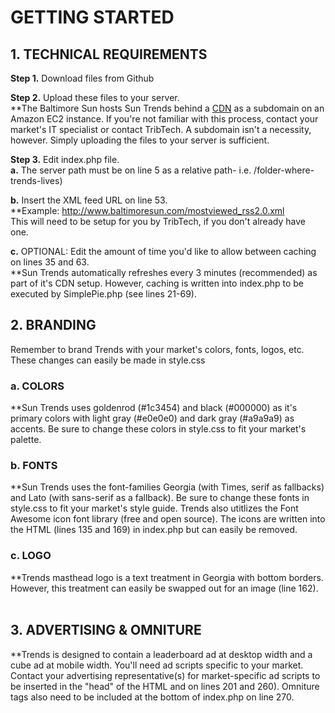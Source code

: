<strong><h1>GETTING STARTED</h1></strong>
<strong><h2>1. TECHNICAL REQUIREMENTS</h2></strong>
<strong>Step 1.</strong> Download files from Github<br/>

<strong>Step 2.</strong> Upload these files to your server.<br/>
**The Baltimore Sun hosts Sun Trends behind a <a href="http://aws.amazon.com/cloudfront/">CDN</a> as a subdomain on an Amazon EC2 instance. If you're not familiar with this process, contact your market's IT specialist or contact TribTech. A subdomain isn't a necessity, however. Simply uploading the files to your server is sufficient.  <br/>

<strong>Step 3.</strong> Edit index.php file.<br/>
<strong>a.</strong> The server path must be on line 5 as a relative path- i.e. /folder-where-trends-lives)<br/>

<strong>b.</strong> Insert the XML feed URL on line 53.<br/>
**Example: http://www.baltimoresun.com/mostviewed_rss2.0.xml <br/>
This will need to be setup for you by TribTech, if you don't already have one.<br/>

<strong>c.</strong> OPTIONAL: Edit the amount of time you'd like to allow between caching on lines 35 and 63.<br/>
**Sun Trends automatically refreshes every 3 minutes (recommended) as part of it's CDN setup. However, caching is written into index.php to be executed by SimplePie.php (see lines 21-69).<br/>

<strong><h2>2. BRANDING</h2></strong>
Remember to brand Trends with your market's colors, fonts, logos, etc. These changes can easily be made in style.css
&nbsp;&nbsp;<strong><h3> a. COLORS</h3></strong>
**Sun Trends uses goldenrod (#1c3454) and black (#000000) as it's primary colors with light gray (#e0e0e0) and dark gray (#a9a9a9) as accents. Be sure to change these colors in style.css to fit your market's palette.
&nbsp;&nbsp;<strong><h3>b. FONTS</h3></strong>
**Sun Trends uses the font-families Georgia (with Times, serif as fallbacks) and Lato (with sans-serif as a fallback). Be sure to change these fonts in style.css to fit your market's style guide. Trends also utitlizes the Font Awesome icon font library (free and open source). The icons are written into the HTML (lines 135 and 169) in index.php but can easily be removed.
&nbsp;&nbsp;<strong><h3>c. LOGO</h3></strong>
**Trends masthead logo is a text treatment in Georgia with bottom borders. However, this treatment can easily be swapped out for an image (line 162).<br/><br/>
<strong><h2>3. ADVERTISING &amp; OMNITURE</h2></strong>
**Trends is designed to contain a leaderboard ad at desktop width and a cube ad at mobile width. You'll need ad scripts specific to your market. Contact your advertising representative(s) for market-specific ad scripts to be inserted in the "head" of the HTML and on lines 201 and 260). Omniture tags also need to be included at the bottom of index.php on line 270.
